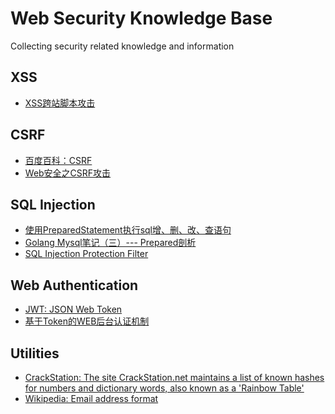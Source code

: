# Web Security Knowledge Base
Collecting security related knowledge and information

## XSS
* [XSS跨站脚本攻击][1]

## CSRF
* [百度百科：CSRF][2]
* [Web安全之CSRF攻击][3]

## SQL Injection
* [使用PreparedStatement执行sql增、删、改、查语句][5]
* [Golang Mysql笔记（三）--- Prepared剖析][6]
* [SQL Injection Protection Filter][7]

## Web Authentication
* [JWT: JSON Web Token][9]
* [基于Token的WEB后台认证机制][10]

## Utilities
* [CrackStation: The site CrackStation.net maintains a list of known hashes for numbers and dictionary words, also known as a 'Rainbow Table'][4]
* [Wikipedia: Email address format][8]

[1]: https://www.cnblogs.com/phpstudy2015-6/p/6767032.html
[2]: https://baike.baidu.com/item/CSRF/2735433?fr=aladdin
[3]: https://www.cnblogs.com/lovesong/p/5233195.html
[4]: https://crackstation.net/
[5]: https://www.jianshu.com/p/84bcb6e1632b
[6]: https://www.jianshu.com/p/ee0d2e7bef54
[7]: https://techcommunity.softwareag.com/pwiki/-/wiki/Main/SQL+Injection+Protection+Filter/pop_up
[8]: https://en.wikipedia.org/wiki/Email_address
[9]: https://jwt.io/
[10]: https://blog.csdn.net/u011537073/article/details/52177204
